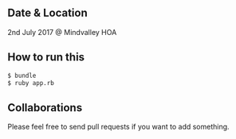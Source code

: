 Date & Location
---------------
2nd July 2017 @ Mindvalley HOA

How to run this
---------------
```bash
$ bundle
$ ruby app.rb
```

Collaborations
--------------
Please feel free to send pull requests if you want to add something.
